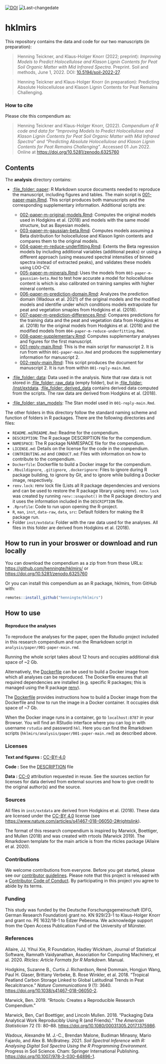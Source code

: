 
<!-- README.md is generated from README.Rmd. Please edit that file -->

[![DOI](https://zenodo.org/badge/465653387.svg)](https://zenodo.org/badge/latestdoi/465653387)
![Last-changedate](https://img.shields.io/badge/last%20change-2022--06--01-brightgreen.svg)

# hklmirs

This repository contains the data and code for our two manuscripts (in
preparation):

> Henning Teickner, and Klaus-Holger Knorr (2022; preprint): *Improving
> Models to Predict Holocellulose and Klason Lignin Contents for Peat
> Soil Organic Matter with Mid Infrared Spectra*. Preprint. Soil and
> methods, June 1, 2022. DOI:
> [10.5194/soil-2022-27](https://doi.org/10.5194/soil-2022-27).

> Henning Teickner and Klaus-Holger Knorr (in preparation): Predicting
> Absolute Holocellulose and Klason Lignin Contents for Peat Remains
> Challenging.

### How to cite

Please cite this compendium as:

> Henning Teickner and Klaus-Holger Knorr, (2022). *Compendium of R code
> and data for “Improving Models to Predict Holocellulose and Klason
> Lignin Contents for Peat Soil Organic Matter with Mid Infrared
> Spectra” and “Predicting Absolute Holocellulose and Klason Lignin
> Contents for Peat Remains Challenging”*. Accessed 01 Jun 2022. Online
> at <https://doi.org/10.5281/zenodo.6325760>

## Contents

The **analysis** directory contains:

  - [:file\_folder: paper](/analysis/paper): R Markdown source documents
    needed to reproduce the manuscript, including figures and tables.
    The main script is
    [001-paper-main.Rmd](analysis/paper/001-paper-main.Rmd). This script
    produces both manuscripts and the corresponding supplementary
    information. Additional scripts are:
    
      - [002-paper-m-original-models.Rmd](analysis/paper/002-paper-m-original-models.Rmd):
        Computes the original models used in Hodgkins et al. (2018) and
        models with the same model structure, but as Bayesian models.  
      - [003-paper-m-gaussian-beta.Rmd](analysis/paper/003-paper-m-gaussian-beta.Rmd):
        Computes models assuming a Beta distribution for holocellulose
        and Klason lignin contents and compares them to the original
        models.
      - [004-paper-m-reduce-underfitting.Rmd](analysis/paper/004-paper-m-reduce-underfitting.Rmd):
        Extents the Beta regression models by including additional
        variables (additional peaks) or using a different approach
        (using measured spectral intensities of binned spectra instead
        of extracted peaks), and validates these models using LOO-CV.
      - [005-paper-m-minerals.Rmd](analysis/paper/005-paper-m-minerals.Rmd):
        Uses the models from `003-paper-m-gaussian-beta.Rmd` to test how
        accurate a model for holocellulose content is which is also
        calibrated on training samples with higher mineral contents.
      - [006-paper-m-prediction-domain.Rmd](analysis/paper/006-paper-m-prediction-domain.Rmd):
        Analyzes the prediction domain (Wadoux et al. 2021) of the
        original models and the modified models and identifie under
        which conditions models extrapolate for peat and vegetation
        smaples from Hodgkins et al. (2018).
      - [007-paper-m-prediction-differences.Rmd](analysis/paper/007-paper-m-prediction-differences.Rmd):
        Compares predictions for the training data and the peat and
        vegetation data from Hodgkins et al. (2018) for the original
        models from Hodgkins et al. (2018) and the modified models from
        `004-paper-m-reduce-underfitting.Rmd`.
      - [008-paper-supplementary.Rmd](analysis/paper/008-paper-supplementary.Rmd):
        Computes supplementary analyses and figures for the first
        manuscript.
      - [001-reply-main.Rmd](analysis/paper/001-reply-main.Rmd): This is
        the main script for manuscript 2. It is run from within
        `001-paper-main.Rmd` and produces the supplementary information
        for manuscript 2.
      - [002-reply-main.Rmd](analysis/paper/002-reply-main.Rmd): This
        script produces the document for manuscript 2. It is run from
        within `001-reply-main.Rmd`.

  - [:file\_folder: data](/analysis/data): Data used in the analysis.
    Note that raw data is not stored in [:file\_folder:
    raw\_data](/analysis/data/raw_data) (empty folder), but in
    [:file\_folder: /inst/extdata](/inst/extdata). [:file\_folder:
    derived\_data](/analysis/data/derived_data) contains derived data
    computed from the scripts. The raw data are derived from Hodgkins et
    al. (2018).

  - [:file\_folder: stan\_models](/analysis/stan_models): The Stan model
    used in `001-reply-main.Rmd`.

The other folders in this directory follow the standard naming scheme
and function of folders in R packages. There are the following
directories and files:

  - `README.md`/`README.Rmd`: Readme for the compendium.  
  - `DESCRIPTION`: The R package DESCRIPTION file for the compendium.  
  - `NAMESPACE`: The R package NAMESPACE file for the compendium.  
  - `LICENSE.md`: Details on the license for the code in the
    compendium.  
  - `CONTRIBUTING.md` and `CONDUCT.md`: Files with information on how to
    contribute to the compendium.  
  - `Dockerfile`: Dockerfile to build a Docker image for the
    compendium.  
  - `.Rbuildignore`, `.gitignore`, `.dockerignore`: Files to ignore
    during R package building, to ignore by Git, and to ignore while
    building a Docker image, respectively.  
  - `renv.lock`: renv lock file (Lists all R package dependencies and
    versions and can be used to restore the R package library using
    renv). `renv.lock` was created by running `renv::snapshot()` in the
    R package directory and it uses the information included in the
    `DESCRIPTION` file.  
  - `.Rprofile`: Code to run upon opening the R-project.  
  - `R`, `man`, `inst`, `data-raw`, `data`, `src`: Default folders for
    making the R package run.
  - Folder `inst/extdata`: Folder with the raw data used for the
    analyses. All files in this folder are derived from Hodgkins et al.
    (2018).

## How to run in your broswer or download and run locally

You can download the compendium as a zip from from these URLs:
<https://github.com/henningte/hklmirs/> or
<https://doi.org/10.5281/zenodo.6325760>

Or you can install this compendium as an R package, hklmirs, from GitHub
with:

``` r
remotes::install_github("henningte/hklmirs")
```

## How to use

#### Reproduce the analyses

To reproduce the analyses for the paper, open the Rstudio project
included in this research compendium and run the Rmarkdown script in
`analysis/paper/001-paper-main.rmd`.

Running the whole script takes about 12 hours and occupies additional
disk space of \~2 Gb.

Alternatively, the [Dockerfile](Dockerfile) can be used to build a
Docker image from which all analyses can be reproduced. The Dockerfile
ensures that all required dependencies are installed (e.g. specific R
packages; this is managed using the R package
[renv](https://rstudio.github.io/renv/articles/renv.html)).

The [Dockerfile](Dockerfile) provides instructions how to build a Docker
image from the Dockerfile and how to run the image in a Docker
container. It occupies disk space of \~7 Gb.

When the Docker image runs in a container, go to `localhost:8787` in
your Browser. You will find an RStudio interface where you can log in
with username `rstudio` and password `hkl`. Here you can find the
Rmarkdown scripts (`hklmirs/analysis/paper/001-paper-main.rmd`) as
described above.

### Licenses

**Text and figures :**
[CC-BY-4.0](http://creativecommons.org/licenses/by/4.0/)

**Code :** See the [DESCRIPTION](DESCRIPTION) file

**Data :** [CC-0](http://creativecommons.org/publicdomain/zero/1.0/)
attribution requested in reuse. See the sources section for licenses for
data derived from external sources and how to give credit to the
original author(s) and the source.

### Sources

All files in `inst/extdata` are derived from Hodgkins et al. (2018).
These data are licensed under the
[CC-BY 4.0](http://creativecommons.org/licenses/by/4.0/) license (see
<https://www.nature.com/articles/s41467-018-06050-2#rightslink>).

The format of this research compendium is inspired by Marwick,
Boettiger, and Mullen (2018) and was created with rrtools (Marwick
2019). The Rmarkdown template for the main article is from the rticles
package (Allaire et al. 2020).

### Contributions

We welcome contributions from everyone. Before you get started, please
see our [contributor guidelines](CONTRIBUTING.md). Please note that this
project is released with a [Contributor Code of Conduct](CONDUCT.md). By
participating in this project you agree to abide by its terms.

### Funding

This study was funded by the Deutsche Forschungsgemeinschaft (DFG,
German Research Foundation) grant no. KN 929/23-1 to Klaus-Holger Knorr
and grant no. PE 1632/18-1 to Edzer Pebesma. We acknowledge support from
the Open Access Publication Fund of the University of Münster.

### References

<div id="refs" class="references">

<div id="ref-Allaire.2020">

Allaire, JJ, Yihui Xie, R Foundation, Hadley Wickham, Journal of
Statistical Software, Ramnath Vaidyanathan, Association for Computing
Machinery, et al. 2020. *Rticles: Article Formats for R Markdown*.
Manual.

</div>

<div id="ref-Hodgkins.2018">

Hodgkins, Suzanne B., Curtis J. Richardson, René Dommain, Hongjun Wang,
Paul H. Glaser, Brittany Verbeke, B. Rose Winkler, et al. 2018.
“Tropical Peatland Carbon Storage Linked to Global Latitudinal Trends
in Peat Recalcitrance.” *Nature Communications* 9 (1): 3640.
<https://doi.org/10.1038/s41467-018-06050-2>.

</div>

<div id="ref-Marwick.2019">

Marwick, Ben. 2019. “Rrtools: Creates a Reproducible Research
Compendium.”

</div>

<div id="ref-Marwick.2018">

Marwick, Ben, Carl Boettiger, and Lincoln Mullen. 2018. “Packaging Data
Analytical Work Reproducibly Using R (and Friends).” *The American
Statistician* 72 (1): 80–88.
<https://doi.org/10.1080/00031305.2017.1375986>.

</div>

<div id="ref-Wadoux.2021">

Wadoux, Alexandre M. J.-C., Brendan Malone, Budiman Minasny, Mario
Fajardo, and Alex B. McBratney. 2021. *Soil Spectral Inference with R:
Analysing Digital Soil Spectra Using the R Programming Environment*.
Progress in Soil Science. Cham: Springer International Publishing.
<https://doi.org/10.1007/978-3-030-64896-1>.

</div>

</div>
